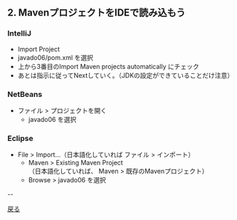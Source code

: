 ## 2. MavenプロジェクトをIDEで読み込もう

### IntelliJ

- Import Project
 - javado06/pom.xml を選択
 - 上から3番目のImport Maven projects automatically にチェック
 - あとは指示に従ってNextしていく。（JDKの設定ができていることだけ注意）
 
### NetBeans

- ファイル > プロジェクトを開く
  - javado06 を選択

### Eclipse

- File > Import...（日本語化していれば ファイル > インポート）
  - Maven > Existing Maven Project  
（日本語化していれば、 Maven > 既存のMavenプロジェクト）
  - Browse > javado06 を選択

--

[戻る](../README.md)
